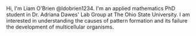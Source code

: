 Hi, I'm Liam O'Brien @ldobrien1234. I'm an applied mathematics PhD student in Dr. Adriana Dawes' Lab Group at The Ohio State University. I am interested in understanding the causes of pattern formation and its failure the development of multicellular organisms.
